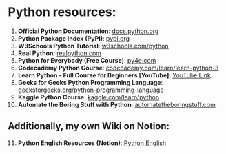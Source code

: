 # Python resources:

1. **Official Python Documentation**: [docs.python.org](https://docs.python.org/3/)
2. **Python Package Index (PyPI)**: [pypi.org](https://pypi.org/)
3. **W3Schools Python Tutorial**: [w3schools.com/python](https://www.w3schools.com/python/)
4. **Real Python**: [realpython.com](https://realpython.com/)
5. **Python for Everybody (Free Course)**: [py4e.com](https://www.py4e.com/)
6. **Codecademy Python Course**: [codecademy.com/learn/learn-python-3](https://www.codecademy.com/learn/learn-python-3)
7. **Learn Python - Full Course for Beginners [YouTube]**: [YouTube Link](https://www.youtube.com/watch?v=rfscVS0vtbw)
8. **Geeks for Geeks Python Programming Language**: [geeksforgeeks.org/python-programming-language](https://www.geeksforgeeks.org/python-programming-language/)
9. **Kaggle Python Course**: [kaggle.com/learn/python](https://www.kaggle.com/learn/python)
10. **Automate the Boring Stuff with Python**: [automatetheboringstuff.com](https://automatetheboringstuff.com/)

## Additionally, my own Wiki on Notion:

11. **Python English Resources (Notion)**: [Python English](https://www.notion.so/Python-English-131638e786a980f6bb99e639e024aa2e?pvs=4)
